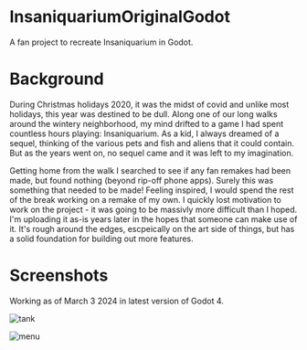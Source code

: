 # InsaniquariumOriginalGodot
A fan project to recreate Insaniquarium in Godot. 

# Background
During Christmas holidays 2020, it was the midst of covid and unlike most holidays, this year was destined to be dull. Along one of our long walks around the wintery neighborhood, my mind drifted to a game I had spent countless hours playing: Insaniquarium. As a kid, I always dreamed of a sequel, thinking of the various pets and fish and aliens that it could contain. But as the years went on, no sequel came and it was left to my imagination. 

Getting home from the walk I searched to see if any fan remakes had been made, but found nothing (beyond rip-off phone apps). Surely this was something that needed to be made! Feeling inspired, I would spend the rest of the break working on a remake of my own. I quickly lost motivation to work on the project - it was going to be massivly more difficult than I hoped. I'm uploading it as-is years later in the hopes that someone can make use of it. It's rough around the edges, escpeically on the art side of things, but has a solid foundation for building out more features.

# Screenshots

Working as of March 3 2024 in latest version of Godot 4.

![tank](/../screenshots/Screenshot_tank.png?raw=true "")

![menu](/../screenshots/Screenshot_menu.png?raw=true "")

